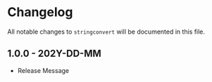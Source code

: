 # Changelog

All notable changes to `stringconvert` will be documented in this file.

## 1.0.0 - 202Y-DD-MM

- Release Message
